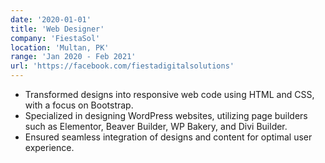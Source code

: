 ```yaml
---
date: '2020-01-01'
title: 'Web Designer'
company: 'FiestaSol'
location: 'Multan, PK'
range: 'Jan 2020 - Feb 2021'
url: 'https://facebook.com/fiestadigitalsolutions'
---
```


- Transformed designs into responsive web code using HTML and CSS, with a focus on Bootstrap.
- Specialized in designing WordPress websites, utilizing page builders such as Elementor, Beaver Builder, WP Bakery, and Divi Builder.
- Ensured seamless integration of designs and content for optimal user experience.
